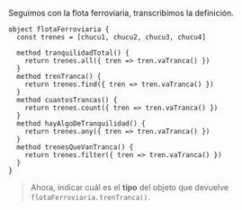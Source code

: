 Seguimos con la flota ferroviaria, transcribimos la definición.

```wollok
object flotaFerroviaria {
  const trenes = [chucu1, chucu2, chucu3, chucu4]
  
  method tranquilidadTotal() { 
    return trenes.all({ tren => tren.vaTranca() })
  }
  method trenTranca() { 
    return trenes.find({ tren => tren.vaTranca() })
  }
  method cuantosTrancas() { 
    return trenes.count({ tren => tren.vaTranca() })
  }
  method hayAlgoDeTranquilidad() { 
    return trenes.any({ tren => tren.vaTranca() })
  }
  method trenesQueVanTranca() {
    return trenes.filter({ tren => tren.vaTranca() })
  }
}
```

> Ahora, indicar cuál es el **tipo** del objeto que devuelve `flotaFerroviaria.trenTranca()`.
